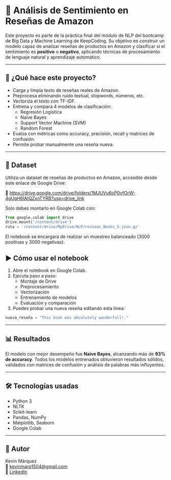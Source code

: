 # 📘 Análisis de Sentimiento en Reseñas de Amazon

Este proyecto es parte de la práctica final del módulo de NLP del bootcamp de Big Data y Machine Learning de KeepCoding. Su objetivo es construir un modelo capaz de analizar reseñas de productos en Amazon y clasificar si el sentimiento es **positivo** o **negativo**, aplicando técnicas de procesamiento de lenguaje natural y aprendizaje automático.

---

## 🚀 ¿Qué hace este proyecto?

- Carga y limpia texto de reseñas reales de Amazon.
- Preprocesa eliminando ruido textual, stopwords, números, etc.
- Vectoriza el texto con TF-IDF.
- Entrena y compara 4 modelos de clasificación:
  - Regresión Logística
  - Naive Bayes
  - Support Vector Machine (SVM)
  - Random Forest
- Evalúa con métricas como accuracy, precisión, recall y matrices de confusión.
- Permite probar manualmente una reseña nueva.

---

## 🧩 Dataset

Utiliza un dataset de reseñas de productos en Amazon, accesible desde este enlace de Google Drive:

🔗 https://drive.google.com/drive/folders/1MJUVu6oP0vfOrW-4gUgH6lAtQZxnTYRB?usp=drive_link

Solo debes montarlo en Google Colab con:

```python
from google.colab import drive
drive.mount('/content/drive')
ruta = '/content/drive/MyDrive/NLP/reviews_Books_5.json.gz'
```

El notebook se encargará de realizar un muestreo balanceado (3000 positivas y 3000 negativas).


## ▶️ Cómo usar el notebook

1. Abre el notebook en Google Colab.
2. Ejecuta paso a paso:
   - Montaje de Drive
   - Preprocesamiento
   - Vectorización
   - Entrenamiento de modelos
   - Evaluación y comparación
3. Puedes probar una nueva reseña editando esta línea:

```python
nueva_reseña = "This book was absolutely wonderfull!."
```

---

## 📊 Resultados

El modelo con mejor desempeño fue **Naive Bayes**, alcanzando más de **93% de accuracy**. Todos los modelos entrenados obtuvieron resultados sólidos, validados con matrices de confusión y análisis de palabras más influyentes.

---

## 🛠️ Tecnologías usadas

- Python 3
- NLTK
- Scikit-learn
- Pandas, NumPy
- Matplotlib, Seaborn
- Google Colab

---

## 👤 Autor

Kevin Márquez  
📧 kevinmarq1504@gmail.com  
🔗 [LinkedIn](https://www.linkedin.com/in/kevin-marquez-360227169/)
